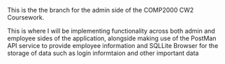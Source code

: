 This is the the branch for the admin side of the COMP2000 CW2 Coursework.

This is where I will be implementing functionality across both admin and employee sides of the application, alongside making use of the PostMan API service to provide employee information and SQLLite Browser for the storage of data such as login informtaion and other important data
